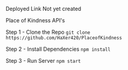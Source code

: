 Deployed Link
Not yet created

Place of Kindness API's

Step 1 - Clone the Repo
`git clone https://github.com/HaXer420/PlaceofKindness`

Step 2 - Install Dependencies
`npm install`

Step 3 - Run Server
`npm start`

